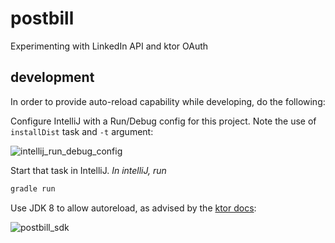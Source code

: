 # postbill

Experimenting with LinkedIn API and ktor OAuth

## development

In order to provide auto-reload capability while developing, do the following:

Configure IntelliJ with a Run/Debug config for this project.  Note the use of `installDist` task and `-t` argument:

![intellij_run_debug_config](https://user-images.githubusercontent.com/38859656/85881513-bad47d80-b7ab-11ea-8c3f-7a47a7348675.png)

Start that task in IntelliJ.  _In intelliJ, run_

```sh
gradle run
```

Use JDK 8 to allow autoreload, as advised by the [ktor docs](https://ktor.io/servers/autoreload.html):

![postbill_sdk](https://user-images.githubusercontent.com/38859656/85881844-49e19580-b7ac-11ea-8e97-134d85f8e628.png)


